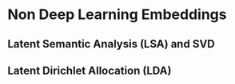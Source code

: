 # Non Deep Learning Embeddings

## Latent Semantic Analysis (LSA) and SVD

## Latent Dirichlet Allocation (LDA)

